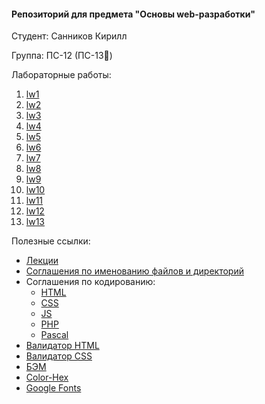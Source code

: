 #### Репозиторий для предмета "Основы web-разработки"

Студент: Санников Кирилл

Группа: ПС-12 (ПС-13💜)

Лабораторные работы:

1. [lw1](https://docs.google.com/document/d/1WiHjdMxhMoFl69BA21AyI-F0oIfOllnu9sP6_Wcz7HU/edit)
2. [lw2](https://docs.google.com/document/d/1QemB0A-7OHwVIW9bkMXUy-IY2CnLc1RtTgRI-4TrhBk/edit)
3. [lw3](https://docs.google.com/document/d/1XCe3int9Muk2Rxb2fhYZgqK-8ZDYKEGPjFsn6ddo7Ks/edit)
4. [lw4](https://drive.google.com/file/d/19UfT9j8KP-2bKmUtsL9lf_BzeJYDWsoq/view)
5. [lw5](https://drive.google.com/file/d/1zjuiL7mNiWoe8yAs13nTXjkZB9XWI0qy/view)
6. [lw6](https://docs.google.com/document/d/1h3sob7jJissBtIKcHisF5ZtG7LW863QoEGDXHA9OucY/edit)
7. [lw7](https://drive.google.com/drive/folders/1EUBOxgVPhUVu8c2u-7BNSMEp5cedOcq0)
8. [lw8](https://drive.google.com/file/d/1vKQC8psiazA5lKjQVTSgpzBC950w4oNo/view)
9. [lw9](https://vk.com/doc431263170_593963198?hash=a365ae2534b18b1955&dl=5cd1f2dbde1e547b24)
10. [lw10](https://docs.google.com/document/d/1ukV6RTLv7PFRrEkFFpo6btk2e_WggCB2/edit)
11. [lw11](https://docs.google.com/document/d/1g_4Wg91On5Pwk6YQdwMNxIwF9SByIqHG/edit)
12. [lw12](https://docs.google.com/document/d/1IDJrVjPpeo_D1R6c7ArbS3btcZtkvlah/edit)
13. [lw13](https://docs.google.com/document/d/1moK-Fx9CHJjX5dNy3Qm94HjW_dGUVuM2/edit)

Полезные ссылки:
* [Лекции](https://www.youtube.com/playlist?list=PLAyGZSpiecFoZjowpn7g-PxUqONswh3i1)
* [Соглашения по именованию файлов и директорий](https://docs.google.com/document/d/1f_wphsAV-1R3iDZ-RQMLNlIzPY4AFmHnlzFIsfaMeXE/edit)
* Соглашения по кодированию:
  * [HTML](https://drive.google.com/file/d/0BwVxw_xrDzIKdWtUNS1LWDlINTQ/view)
  * [СSS](https://drive.google.com/file/d/0BwVxw_xrDzIKampPXy1rRndzSk0/view)
  * [JS](https://learn.javascript.ru/coding-style)
  * [PHP](https://docs.google.com/document/d/1Rfb0ol6OQZygOqNmT2Zc3oaDHCA04iVLs-fkX9Qy7TE/edit)
  * [Pascal](https://docs.google.com/document/d/1wPGWnRfzsWYKfMe_Iqt7gShDUufDpHL2ALOMBu2lXfM/edit)
* [Валидатор  HTML](https://validator.w3.org/)
* [Валидатор  CSS](https://jigsaw.w3.org/css-validator/)
* [БЭМ](https://ru.bem.info/methodology/quick-start/)
* [Color-Hex](https://www.color-hex.com/)
* [Google Fonts](https://fonts.google.com/)

